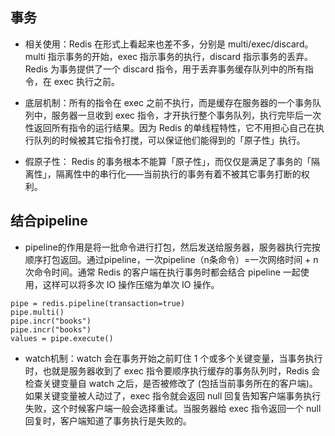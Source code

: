 ## 事务

* 相关使用：Redis 在形式上看起来也差不多，分别是 multi/exec/discard。multi 指示事务的开始，exec 指示事务的执行，discard 指示事务的丢弃。Redis 为事务提供了一个 discard 指令，用于丢弃事务缓存队列中的所有指令，在 exec 执行之前。

* 底层机制：所有的指令在 exec 之前不执行，而是缓存在服务器的一个事务队列中，服务器一旦收到 exec 指令，才开执行整个事务队列，执行完毕后一次性返回所有指令的运行结果。因为 Redis 的单线程特性，它不用担心自己在执行队列的时候被其它指令打搅，可以保证他们能得到的「原子性」执行。

* 假原子性： Redis 的事务根本不能算「原子性」，而仅仅是满足了事务的「隔离性」，隔离性中的串行化——当前执行的事务有着不被其它事务打断的权利。

## 结合pipeline

* pipeline的作用是将一批命令进行打包，然后发送给服务器，服务器执行完按顺序打包返回。通过pipeline，一次pipeline（n条命令）=一次网络时间 + n次命令时间。通常 Redis 的客户端在执行事务时都会结合 pipeline 一起使用，这样可以将多次 IO 操作压缩为单次 IO 操作。
```
pipe = redis.pipeline(transaction=true)
pipe.multi()
pipe.incr("books")
pipe.incr("books")
values = pipe.execute()
```

* watch机制：watch 会在事务开始之前盯住 1 个或多个关键变量，当事务执行时，也就是服务器收到了 exec 指令要顺序执行缓存的事务队列时，Redis 会检查关键变量自 watch 之后，是否被修改了 (包括当前事务所在的客户端)。如果关键变量被人动过了，exec 指令就会返回 null 回复告知客户端事务执行失败，这个时候客户端一般会选择重试。当服务器给 exec 指令返回一个 null 回复时，客户端知道了事务执行是失败的。